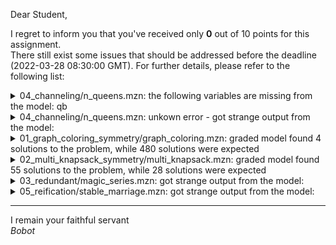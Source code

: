 Dear Student,

I regret to inform you that you've received only **0** out of 10 points for this assignment.\
There still exist some issues that should be addressed before the deadline (2022-03-28 08:30:00 GMT). For further details, please refer to the following list:

<details><summary>04_channeling/n_queens.mzn: the following variables are missing from the model: qb</summary></details>
<details><summary>04_channeling/n_queens.mzn: unkown error - got strange output from the model:</summary>cmd:/N=5;rows = array1d(1..5, [4, 1, 3, 5, 2]);qb = array2d(1..5, 1..5, [false, false, false, true, false, true, false, false, false, false, false, false, true, false, false, false, false, false, false, true, false, true, false, false, true]);:1.43-237:<br>MiniZinc: type error: undefined identifier `qb&#x27;, did you mean `N&#x27;?</details>
<details><summary>01_graph_coloring_symmetry/graph_coloring.mzn: graded model found 4 solutions to the problem, while 480 solutions were expected</summary></details>
<details><summary>02_multi_knapsack_symmetry/multi_knapsack.mzn: graded model found 55 solutions to the problem, while 28 solutions were expected</summary></details>
<details><summary>03_redundant/magic_series.mzn: got strange output from the model:</summary>/tmp/tmp56ykq_az/student/03_redundant/magic_series.mzn:4.1-3:<br>set of int: Indexes = 0..N-1;<br>^^^<br>Error: syntax error, unexpected set, expecting end of file</details>
<details><summary>05_reification/stable_marriage.mzn: got strange output from the model:</summary>/tmp/tmpg9fco8u7/student/05_reification/stable_marriage.mzn:43.55-59:<br>MiniZinc: type error: undefined identifier `wives&#x27;</details>

-----------
I remain your faithful servant\
_Bobot_